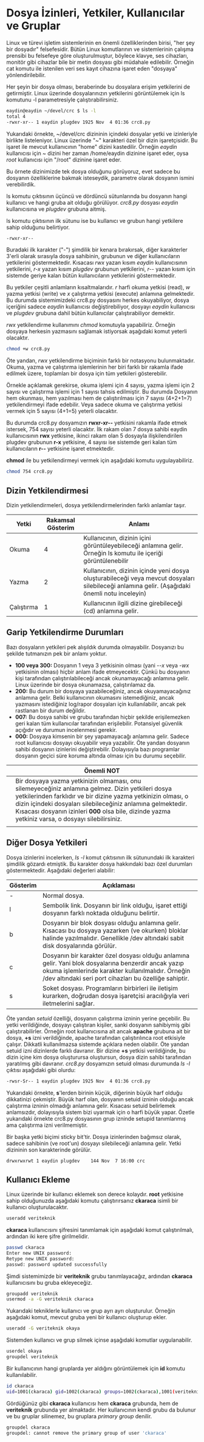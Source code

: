 # Dosya İzinleri, Yetkiler, Kullanıcılar ve Gruplar

Linux ve türevi işletim sistemlerinin en önemli özelliklerinden birisi, "her şey bir dosyadır" felsefesidir. Bütün Linux komutlarının ve sistemlerinin çalışma prensibi bu felsefeye göre oluşturulmuştur, böylece klavye, ses cihazları, monitör gibi cihazlar bile bir metin dosyası gibi müdahale edilebilir. Örneğin cat komutu ile istenilen veri ses kayıt cihazına işaret eden "dosyaya" yönlendirilebilir.

Her şeyin bir dosya olması, beraberinde bu dosyalara erişim yetkilerini de getirmiştir. Linux üzerinde dosyalarınızın yetkilerini görüntülemek için ls komutunu -l parametresiyle çalıştırabilirsiniz.

```bash
eaydin@eaydin ~/devel/crc $ ls -l
total 4
-rwxr-xr-- 1 eaydin plugdev 1925 Nov  4 01:36 crc8.py
```

Yukarıdaki örnekte, ~/devel/crc dizininin içindeki dosyalar yetki ve izinleriyle birlikte listeleniyor. Linux üzerinde "~" karakteri özel bir dizin işaretçisidir. Bu işaret ile mevcut kullanıcının "home" dizini kastedilir. Örneğin *eaydin* kullanıcısı için ~ dizini her zaman /home/eaydin dizinine işaret eder, oysa *root* kullanıcısı için "/root" dizinine işaret eder.

Bu örnete dizinimizde tek dosya olduğunu görüyoruz, evet sadece bu dosyanın özelliklerine bakmak isteseydik, parametre olarak dosyanın ismini verebilirdik.

ls komutu çıktısının üçüncü ve dördüncü sütunlarında bu dosyanın hangi kullanıcı ve hangi gruba ait olduğu görülüyor. *crc8.py* dosyası *eaydin* kullanıcısına ve *plugdev* grubuna aitmiş.

ls komutu çıktısının ilk sütunu ise bu kullanıcı ve grubun hangi yetkilere sahip olduğunu belirtiyor.

```bash
-rwxr-xr--
```

Buradaki ilk karakter ("-") şimdilik bir kenara bırakırsak, diğer karakterler 3'erli olarak sırasıyla dosya sahibinin, grubunun ve diğer kullanıcıların yetkilerini göstermektedir. Kısacası *rwx* yazan kısım *eaydin* kullanıcısının yetkilerini, *r-x* yazan kısım *plugdev* grubunun yetkilerini, *r--* yazan kısım için sistemde geriye kalan bütün kullanıcıların yetkilerini göstermektedir.

Bu yetkiler çeşitli anlamların kısaltmalarıdır. *r* harfi okuma yetkisi (read), *w* yazma yetkisi (write) ve *x* çalıştırma yetkisi (execute) anlamına gelmektedir. Bu durumda sistemimizdeki crc8.py dosyasını herkes okuyabiliyor, dosya içeriğini sadece *eaydin* kullanıcısı değiştirebiliyor, dosyayı *eaydin* kullanıcısı ve *plugdev* grubuna dahil bütün kullanıcılar çalıştırabiliyor demektir.

*rwx* yetkilendirme kullanımını *chmod* komutuyla yapabiliriz. Örneğin dosyaya herkesin yazmasını sağlamak istiyorsak aşağıdaki komut yeterli olacaktır.

```bash
chmod +w crc8.py
```

Öte yandan, *rwx* yetkilendirme biçiminin farklı bir notasyonu bulunmaktadır. Okuma, yazma ve çalıştırma işlemlerinin her biri farklı bir rakamla ifade edilmek üzere, toplamları bir dosya için tüm yetkileri gösterebilir.

Örnekle açıklamak gerekirse, okuma işlemi için 4 sayısı, yazma işlemi için 2 sayısı ve çalıştırma işlemi için 1 sayısı tahsis edilmiştir. Bu durumda Dosyanın hem okunması, hem yazılması hem de çalıştırılması için 7 sayısı (4+2+1=7) yetkilendirmeyi ifade edebilir. Veya sadece okuma ve çalıştırma yetkisi vermek için 5 sayısı (4+1=5) yeterli olacaktır.

Bu durumda crc8.py dosyamızın **rwxr-xr--** yetkisini rakamla ifade etmek istersek, 754 sayısı yeterli olacaktır. İlk rakam olan 7 dosya sahibi eaydin kullanıcısının **rwx** yetkisine, ikinci rakam olan 5 dosyayla ilişkilendirilen plugdev grubunun **r-x** yetkisine, 4 sayısı ise sistemde geri kalan tüm kullanıcıların **r--** yetkisine işaret etmektedir.

**chmod** ile bu yetkilendirmeyi vermek için aşağıdaki komutu uygulayabiliriz.

```bash
chmod 754 crc8.py
```

## Dizin Yetkilendirmesi

Dizin yetkilendirmeleri, dosya yetkilendirmelerinden farklı anlamlar taşır.

| Yetki | Rakamsal Gösterim | Anlamı |
| -- | -- | -- |
| Okuma | 4 | Kullanıcının, dizinin içini görüntüleyebileceği anlamına gelir. Örneğin ls komutu ile içeriği görüntülenebilir |
| Yazma | 2 | Kullanıcının, dizinin içinde yeni dosya oluşturabileceği veya mevcut dosyaları silebileceği anlamına gelir. (Aşağıdaki önemli notu inceleyin) |
| Çalıştırma | 1 | Kullanıcının ilgili dizine girebileceği (cd) anlamına gelir. |

## Garip Yetkilendirme Durumları

Bazı dosyaların yetkileri pek alışıldık durumda olmayabilir. Dosyanızı bu şekilde tutmanızın pek bir anlamı yoktur.

* **100 veya 300:** Dosyanın 1 veya 3 yetkisinin olması (yani *--x* veya *-wx* yetkisinin olması) hiçbir anlam ifade etmeyecektir. Çünkü bu dosyanın kişi tarafından çalıştırılabileceği ancak okunamayacağı anlamına gelir. Linux üzerinde bir dosya okunamazsa, çalıştırılamaz da.
* **200:** Bu durum bir dosyaya yazabileceğiniz, ancak okuyamayacağınız anlamına gelir. Belki kullanıcının okumasını istemediğiniz, ancak yazmasını istediğiniz log/rapor dosyaları için kullanılabilir, ancak pek rastlanan bir durum değildir.
* **007:** Bu dosya sahibi ve grubu tarafından hiçbir şekilde erişilemezken geri kalan tüm kullanıcılar tarafından erişilebilir. Potansiyel güvenlik açığıdır ve durumun incelenmesi gerekir.
* **000:** Dosyaya kimsenin bir şey yapamayacağı anlamına gelir. Sadece root kullanıcısı dosyayı okuyabilir veya yazabilir. Öte yandan dosyanın sahibi dosyanın izinlerini değiştirebilir. Dolayısıyla bazı programlar dosyanın geçici süre koruma altında olması için bu durumu seçebilir.

||Önemli NOT||
|-|-|-|
||Bir dosyaya yazma yetkinizin olmaması, onu silemeyeceğiniz anlamına gelmez. Dizin yetkileri dosya yetkilerinden farklıdır ve bir dizine yazma yetkinizin olması, o dizin içindeki dosyaları silebileceğiniz anlamına gelmektedir. Kısacası dosyanın izinleri **000** olsa bile, dizinde yazma yetkiniz varsa, o dosyayı silebilirsiniz. ||
|||||

## Diğer Dosya Yetkileri

Dosya izinlerini incelerken, *ls -l* komut çıktısının ilk sütunundaki ilk karakteri şimdilik gözardı etmiştik. Bu karakter dosya hakkındaki bazı özel durumları göstermektedir. Aşağıdaki değerleri alabilir:

| Gösterim | Açıklaması |
| -- | -- |
| - | Normal dosya. |
| l | Sembolik link. Dosyanın bir link olduğu, işaret ettiği dosyanın farklı noktada olduğunu belirtir. |
| b | Dosyanın bir blok dosyası olduğu anlamına gelir. Kısacası bu dosyaya yazarken (ve okurken) bloklar halinde yazılmalıdır. Genellikle /dev altındaki sabit disk dosyalarında görülür. |
| c | Dosyanın bir karakter özel dosyası olduğu anlamına gelir. Yani blok dosyalarına benzerdir ancak yazıp okuma işlemlerinde karakter kullanılmalıdır. Örneğin /dev altındaki seri port cihazları bu özelliğe sahiptir.  |
| s | Soket dosyası. Programların birbirleri ile iletişim kurarken, doğrudan dosya işaretçisi aracılığıyla veri iletmelerini sağlar.  |

Öte yandan *setuid* özelliği, dosyanın çalıştırma izninin yerine geçebilir. Bu yetki verildiğinde, dosyayı çalıştıran kişiler, sanki dosyanın sahibiymiş gibi çalıştırabilirler. Örneğin root kullanıcısına ait ancak **apache** grubuna ait bir dosya, **+s** izni verildiğinde, apache tarafından çalıştırılınca root etkisiyle çalışır. Dikkatli kullanılmazsa sistemde açıklara neden olabilir. Öte yandan setuid izni dizinlerde farklı davranır. Bir dizine **+s** yetkisi verildiğinde, bu dizin içine kim dosya oluşturursa oluştursun, dosya dizin sahibi tarafından yaratılmış gibi davranır. *crc8.py* dosyamızın setuid olması durumunda *ls -l* çıktısı aşağıdaki gibi olurdu:

```bash
-rwsr-Sr-- 1 eaydin plugdev 1925 Nov  4 01:36 crc8.py
```

Yukarıdaki örnekte, **s**'lerden birinin küçük, diğerinin büyük harf olduğu dikkatinizi çekmiştir. Büyük harf olan, dosyanın setuid izninin olduğu ancak çalıştırma izninin olmadığı anlamına gelir. Kısacası setuid belirlemek anlamsızdır, dolayısıyla sistem bizi uyarmak için o harfi büyük yapar. Özetle yukarıdaki örnekte crc8.py dosyasının grup izninde setupid tanımlanmış ama çalıştırma izni verilmemiştir.

Bir başka yetki biçimi sticky bit'tir. Dosya izinlerinden bağımsız olarak, sadece sahibinin (ve root'un) dosyayı silebileceği anlamına gelir. Yetki dizininin son karakterinde görülür.

```bash
drwxrwxrwt 1 eaydin plugdev    144 Nov  7 16:00 crc
```

## Kullanıcı Ekleme

Linux üzerinde bir kullanıcı eklemek son derece kolaydır. **root** yetkisine sahip olduğunuzda aşağıdaki komutu çalıştırırsanız **ckaraca** isimli bir kullanıcı oluşturulacaktır.

```bash
useradd veriteknik
```

**ckaraca** kullanıcısını şifresini tanımlamak için aşağıdaki komut çalıştırılmalı, ardından iki kere şifre girilmelidir.

```bash
passwd ckaraca
Enter new UNIX password: 
Retype new UNIX password: 
passwd: password updated successfully
```

Şimdi sistemimizde bir **veriteknik** grubu tanımlayacağız, ardından **ckaraca** kullanıcısını bu gruba ekleyeceğiz.

```bash
groupadd veriteknik
usermod -a -G veriteknik ckaraca
```

Yukarıdaki tekniklerle kullanıcı ve grup ayrı ayrı oluşturulur. Örneğin aşağıdaki komut, mevcut gruba yeni bir kullanıcı oluşturup ekler.

```bash
useradd -G veriteknik okaya
```

Sistemden kullanıcı ve grup silmek içinse aşağıdaki komutlar uygulanabilir.

```bash
userdel okaya
groupdel veriteknik
```

Bir kullanıcının hangi gruplarda yer aldığını görüntülemek için **id** komutu kullanılabilir.

```bash
id ckaraca
uid=1001(ckaraca) gid=1002(ckaraca) groups=1002(ckaraca),1001(veriteknik)
```

Gördüğünüz gibi **ckaraca** kullanıcısı hem **ckaraca** grubunda, hem de **veriteknik** grubunda yer almaktadır. Her kullanıcının kendi grubu da bulunur ve bu gruplar silinemez, bu gruplara *primary group* denilir.

```bash
groupdel ckaraca
groupdel: cannot remove the primary group of user 'ckaraca'
```

